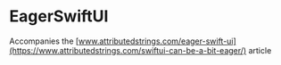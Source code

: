 # EagerSwiftUI
Accompanies the [www.attributedstrings.com/eager-swift-ui](https://www.attributedstrings.com/swiftui-can-be-a-bit-eager/) article
